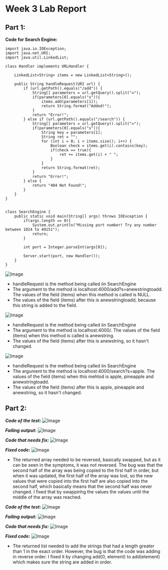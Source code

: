# Week 3 Lab Report 

## Part 1:

**Code for Search Engine:**
```
import java.io.IOException;
import java.net.URI;
import java.util.LinkedList;

class Handler implements URLHandler {

    LinkedList<String> items = new LinkedList<String>();
    
    public String handleRequest(URI url) {
        if (url.getPath().equals("/add")) {
            String[] parameters = url.getQuery().split("=");
            if(parameters[0].equals("s")){
                items.add(parameters[1]);
                return String.format("Added!");
            }
            return "Error!";
        } else if (url.getPath().equals("/search")) {
            String[] parameters = url.getQuery().split("=");
            if(parameters[0].equals("s")){
                String key = parameters[1];
                String ret = "";
                for (int i = 0; i < items.size(); i++) {
                    Boolean check = items.get(i).contains(key);
                    if(check == true){
                        ret += items.get(i) + " ";
                    }
                }
                return String.format(ret);
            }
            return "Error!";
        } else {
            return "404 Not Found!";
        }
    }
}


class SearchEngine {
    public static void main(String[] args) throws IOException {
        if(args.length == 0){
            System.out.println("Missing port number! Try any number between 1024 to 49151");
            return;
        }

        int port = Integer.parseInt(args[0]);

        Server.start(port, new Handler());
    }
}
```

![Image](Lab2-part4a.png)

- handleRequest is the method being called iin SearchEngine
- The argument to the method is localhost:4000/add?s=anewstringtoadd. The values of the field (items) when this method is called is NULL.
- The values of the field (items) after this is anewstringtoadd, because this string is added to the field.

![Image](Lab2-part4b.png)

- handleRequest is the method being called iin SearchEngine
- The argument to the method is localhost:4000/. The values of the field (items) when this method is called is anewstring.
- The values of the field (items) after this is anewstring, so it hasn't changed.

![Image](Lab2-part4c.png)

- handleRequest is the method being called iin SearchEngine
- The argument to the method is localhost:4000/search?s=apple. The values of the field (items) when this mehtod is apple, pineapple and anewstringtoadd.
- The values of the field (items) after this is apple, pineapple and anewstring, so it hasn't changed.

## Part 2:

***Code of the test:***
![Image](Lab3-part1a.png)

***Failing output:***
![Image](Lab3-part1b.png)

***Code that needs fix:***
![Image](Lab3-part2bc.png)

***Fixed code:***
![Image](Lab3-part1c.png)

- The returned array needed to be reversed, basically swapped, but as it can be seen in the symptoms, it was not reversed. The bug was that the second half of the array was being copied to the first half in order, but when it was updated, the first half of the array was lost, so the new values that were copied into the first half are also copied into the second half, which basically means that the second half was never changed. I fixed that by swappinhg the values the values until the middle of the array was reached.


***Code of the test:***
![Image](Lab3-part3a.png)

***Failing output:***
![Image](Lab3-part3b.png)

***Code that needs fix:***
![Image](Lab3-part3bc.png)

***Fixed code:***
![Image](Lab3-part3c.png)

- The returned list needed to add the strings that had a length greater than 1 in the exact order. However, the bug is that the code was adding in reverse order. I fixed it by changing add(0, element) to add(element) which makes sure the string are added in order.
